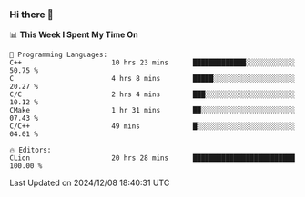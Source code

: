 ### Hi there 👋

<!--
**asdf12303116/asdf12303116** is a ✨ _special_ ✨ repository because its `README.md` (this file) appears on your GitHub profile.

Here are some ideas to get you started:

- 🔭 I’m currently working on ...
- 🌱 I’m currently learning ...
- 👯 I’m looking to collaborate on ...
- 🤔 I’m looking for help with ...
- 💬 Ask me about ...
- 📫 How to reach me: ...
- 😄 Pronouns: ...
- ⚡ Fun fact: ...
-->

<!--START_SECTION:waka-->
📊 **This Week I Spent My Time On** 

```text
💬 Programming Languages: 
C++                      10 hrs 23 mins      █████████████░░░░░░░░░░░░   50.75 % 
C                        4 hrs 8 mins        █████░░░░░░░░░░░░░░░░░░░░   20.27 % 
C/C                      2 hrs 4 mins        ███░░░░░░░░░░░░░░░░░░░░░░   10.12 % 
CMake                    1 hr 31 mins        ██░░░░░░░░░░░░░░░░░░░░░░░   07.43 % 
C/C++                    49 mins             █░░░░░░░░░░░░░░░░░░░░░░░░   04.01 % 

🔥 Editors: 
CLion                    20 hrs 28 mins      █████████████████████████   100.00 % 
```


 Last Updated on 2024/12/08 18:40:31 UTC
<!--END_SECTION:waka-->
